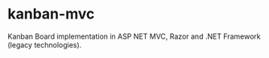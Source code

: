 # kanban-mvc
Kanban Board implementation in ASP NET MVC, Razor and .NET Framework (legacy technologies).
